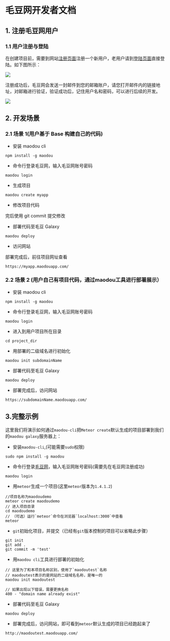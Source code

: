 # 毛豆网开发者文档

## 1. 注册毛豆网用户

### 1.1 用户注册与登陆

在创建项目前，需要到网站[注册页面](https://maodouapp.com/register)注册一个新用户，老用户请到[登陆页面](https://maodouapp.com/login)直接登陆。如下图所示：

![](https://of6ygwuso.qnssl.com/wiki/web-user-docs-pic/user-reg.png)

注册成功后，毛豆网会发送一封邮件到您的邮箱账户，请您打开邮件内的链接地址，对邮箱进行验证，验证成功后，记住用户名和密码，可以进行后续的开发。

![](https://of6ygwuso.qnssl.com/wiki/web-user-docs-pic/email-varify.png)

## 2. 开发场景

### 2.1 场景 1(用户基于 Base 构建自己的代码)

* 安装 maodou cli

```
npm install -g maodou
```

* 命令行登录毛豆网，输入毛豆网账号密码

```
maodou login
```

* 生成项目

```
maodou create myapp
```

* 修改项目代码

完后使用 git commit 提交修改

* 部署代码至毛豆 Galaxy

```
maodou deploy
```

* 访问网站

部署完成后，前往项目网址查看

```
https://myapp.maodouapp.com/
```

### 2.2 场景 2 (用户自己有项目代码，通过maodou工具进行部署展示）

* 安装 maodou cli

```
npm install -g maodou
```

* 命令行登录毛豆网，输入毛豆网账号密码

```
maodou login
```

* 进入到用户项目所在目录
```
cd project_dir
```

* 用部署的二级域名进行初始化
```
maodou init subdomainName
```

* 部署代码至毛豆 Galaxy

```
maodou deploy
```

* 部署完成后，访问网站

```
https://subdomainName.maodouapp.com/
```


## 3.完整示例

这里我们将演示如何通过`maodou-cli`把`Meteor create`默认生成的项目部署到我们的`maodou galaxy`服务器上：

- 安装`maodou-cli`,(可能需要`sudo`权限)

```
sudo npm install -g maodou

```

- 命令行登录[毛豆网](https://maodou.io/)，输入毛豆网账号密码(需要先在毛豆网注册成功)

```
maodou login
```

- 用`meteor`生成一个项目(这里`meteor`版本为`1.4.1.2`)

```
//项目名称为maodoudemo
meteor create maodoudemo
// 进入项目目录
cd maodoudemo
// （可选）运行`meteor`命令在浏览器`localhost:3000`中查看
meteor
```

- `git`初始化项目，并提交（已经有`git`版本控制的项目可以省略此步骤）

```
git init
git add .
git commit -m 'test'
```

- 用`maodou cli`工具进行部署的初始化

```
// 这里为了和本项目名称区别，使用了`maodoutest`名称
// maodoutest表示的是网站的二级域名名称，是唯一的
maodou init maodoutest

// 如果出现以下错误，需要更换名称
400 - "domain name already exist"
```

- 部署代码至毛豆 Galaxy

```
maodou deploy
```

- 部署完成后，访问网站，即可看到`meteor`默认生成的项目已经跑起来了

```
http://maodoutest.maodouapp.com/
```
